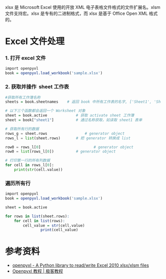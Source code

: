 xlsx 是 Microsoft Excel 使用的开放 XML 电子表格文件格式的文件扩展名。xlsm 文件支持宏。xlsx 是专有的二进制格式，而 xlsx 是基于 Office Open XML 格式的。

# Excel 文件处理

### 1. 打开 excel 文件

```r
import openpyxl
book = openpyxl.load_workbook('sample.xlsx')
```

### 2. 获取并操作  sheet 工作表

```r
#获取所有工作簿名称
sheets = book.sheetnames	# 返回 book 中所有工作表的名字, ['Sheet1', 'Sheet2']

# 以下三个函数都会返回一个 Worksheet 对象
sheet = book.active    			# 获取 activate sheet 工作簿
sheet = book["sheet1"]  		# 通过名称获取，如读取 sheet1 表单
```

```python
# 获取所有行的数据
rows_g = sheet.rows					# generator object
rows_l = list(sheet.rows)		# 把 generator 转换成 list

row0 = rows_l[0]						# generator object
row0 = list(rows_l[0])			# generator object

# 打印第一行的所有列数据
for cell in rows_l[0]:
    print(str(cell.value))
```

### 遍历所有行

```r
import openpyxl
book = openpyxl.load_workbook('sample.xlsx')

sheet = book.active

for rows in list(sheet.rows):
    for cell in list(rows):
        cell_value = str(cell.value)
				print(cell_value)

```

# 参考资料

- [openpyxl - A Python library to read/write Excel 2010 xlsx/xlsm files](https://openpyxl.readthedocs.io/en/stable/index.html)
- [Openpyxl 教程 | 极客教程](https://geek-docs.com/python/python-tutorial/python-openpyxl.html)
